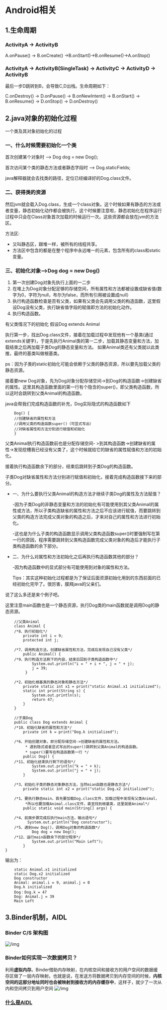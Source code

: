# Android相关

## 1.生命周期

### ActivityA -> ActivityB

A.onPause() -> B.onCreate() ->B.onStart()->B.onResume()->A.onStop()

### ActivityA -> ActivityB(SingleTask) -> ActivityC -> ActivityD -> ActivityB

最后一步D跳转到B，会导致C,D出栈。生命周期如下：

C.onDestroy() -> D.onPause() -> B.onNewIntent() -> B.onStart() -> B.onResume() -> D.onStop() -> D.onDestroy()

## 2.java对象的初始化过程

一个类及其对象初始化的过程
###	一、什么时候需要初始化一个类

首次创建某个对象时 —> Dog dog = new Dog(); 

首次访问某个类的静态方法或者静态字段时 —> Dog.staticFields;

java解释器就会去找类的路径，定位已经编译好的Dog.class文件。

###	二、获得类的资源

然后jvm就会载入Dog.class，生成一个class对象。这个时候如果有静态的方法或者变量，静态初始化动作都会被执行。这个时候要注意啦，静态初始化在程序运行过程中只会在Class对象首次加载的时候运行一次。这些资源都会放在jvm的方法区。

方法区: 

- 又叫静态区，跟堆一样，被所有的线程共享。 
- 方法区中包含的都是在整个程序中永远唯一的元素，包含所有的class和static变量。

###	三、初始化对象—>Dog dog = new Dog()

1.	第一次创建Dog对象先执行上面的一二步 
2.	在堆上为Dog对象分配足够的存储空间，所有属性和方法都被设置成缺省值(数字为0，字符为null，布尔为false，而所有引用被设置成null） 
3.	执行构造函数检查是否有父类，如果有父类会先调用父类的构造函数，这里假设Dog没有父类，执行缺省值字段的赋值即方法的初始化动作。 
4.	执行构造函数。

有父类情况下的初始化
假设Dog extends Animal

执行第一步，找出Dog.class文件，接着在加载过程中发现他有一个基类(通过extends关键字)，于是先执行Animal类的第一二步，加载其静态变量和方法，加载结束之后再加载子类Dog的静态变量和方法。 
如果Animal类还有父类就以此类推，最终的基类叫做根基类。

ps：因为子类的static初始化可能会依赖于父类的静态资源，所以要先加载父类的静态资源。

接着要new Dog对象，先为Dog对象分配存储空间->到Dog的构造函数->创建缺省的属性。这里其构造函数里面的第一行有个隐含的super()，即父类构造函数，所以这时会跳转到父类Animal的构造函数。

java会帮我们完成构造函数的补充，Dog实际隐式的构造函数如下

		Dog() { 
		//创建缺省的属性和方法 
		//调用父类的构造函数super()（可显式写出） 
		//对缺省属性和方法分别进行赋值和初始化 
		}

父类Animal执行构造函数前也是分配存储空间- >到其构造函数->创建缺省的属性->发现挖槽我已经没有父类了，这个时候就给它的缺省的属性赋值和方法的初始化。

接着执行构造函数余下的部分，结束后跳转到子类Dog的构造函数。

子类Dog对缺省属性和方法分别进行赋值和初始化，接着完成构造函数接下来的部分。

*	一、为什么要执行父类Animal的构造方法才继续子类Dog的属性及方法赋值？ 
	
	-因为子类Dog的非静态变量和方法的初始化有可能使用到其父类Animal的属性或方法，所以子类构造缺省的属性和方法之后不应该进行赋值，而要跳转到父类的构造方法完成父类对象的构造之后，才来对自己的属性和方法进行初始化。 
	
	-这也是为什么子类的构造函数显示调用父类构造函数super()时要强制写在第一行的原因，程序需要跳转到父类构造函数完成父类对象的构造后才能执行子类构造函数的余下部分。

*	二、为什么对属性和方法初始化之后再执行构造函数其他的部分？ 
	
	-因为构造函数中的显式部分有可能使用到对象的属性和方法。


	Tips：其实这种初始化过程都是为了保证后面资源初始化用到的东西前面的已经初始化完毕了。很厉害，膜拜java的父亲们。

说了这么多还是来个例子吧。

这里注意main函数也是一个静态资源，执行Dog类的main函数就是调用Dog的静态资源。

		//父类Animal
		class Animal {  
		/*8、执行初始化*/  
		    private int i = 9;  
		    protected int j;  
		
		/*7、调用构造方法，创建缺省属性和方法，完成后发现自己没有父类*/  
		    public Animal() {  
		/*9、执行构造方法剩下的内容，结束后回到子类构造函数中*/  
		        System.out.println("i = " + i + ", j = " + j);  
		        j = 39;  
		     }  
		
		/*2、初始化根基类的静态对象和静态方法*/  
		    private static int x1 = print("static Animal.x1 initialized");  
		    static int print(String s) {  
		        System.out.println(s);  
		        return 47;  
		    }  
		}  
		
		//子类Dog
		public class Dog extends Animal {  
		/*10、初始化缺省的属性和方法*/ 
		    private int k = print("Dog.k initialized");  
		
		/*6、开始创建对象，即分配存储空间->创建缺省的属性和方法。 
		     * 遇到隐式或者显式写出的super()跳转到父类Animal的构造函数。
		     * super()要写在构造函数第一行 */  
		    public Dog() { 
		/*11、初始化结束执行剩下的语句*/
		        System.out.println("k = " + k);  
		        System.out.println("j = " + j);  
		    }  
		
		/*3、初始化子类的静态对象静态方法，当然mian函数也是静态方法*/  
		    private static int x2 = print("static Dog.x2 initialized");
		
		/*1、要执行静态main，首先要加载Dog.class文件，加载过程中发现有父类Animal， 
		     *所以也要加载Animal.class文件，直至找到根基类，这里就是Animal*/       
		    public static void main(String[] args) {  
		
		/*4、前面步骤完成后执行main方法，输出语句*/ 
		      System.out.println("Dog constructor"); 
		/*5、遇到new Dog()，调用Dog对象的构造函数*/  
		        Dog dog = new Dog();   
		/*12、运行main函数余下的部分程序*/            
		        System.out.println("Main Left"); 
		    }  
	}  

输出为：

		static Animal.x1 initialized 
		static Dog.x2 initialized 
		Dog constructor 
		Animal: animal.i = 9, animal.j = 0 
		Dog.k initialized 
		Dog：Dog.k = 47 
		Dog: Animal.j = 39 
		Main Left

##	 3.Binder机制，AIDL

### Binder C/S 架构图

![/img](https://img-blog.csdn.net/20160526102248373)

### Binder如何实现一次数据拷贝？
利用**虚拟内存**。Binder借助内存映射，在内核空间和接收方的用户空间的数据缓存区做了一层内存映射。也就是说，在发送方将数据拷贝到内存空间的时候，**内核空间的这部分地址同时也会被映射到接收方的内存缓存中**，这样子，就少了一次从内和空间拷贝到用户空间
![/img](https://user-gold-cdn.xitu.io/2018/8/11/16528ee0ccf0a781?imageslim)
### [什么是AIDL](https://developer.android.com/guide/components/aidl)

